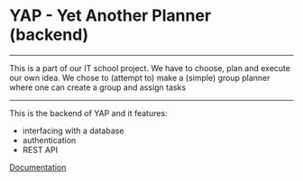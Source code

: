 # YAP - Yet Another Planner (backend)

---------------------------------------

This is a part of our IT school project. We have to choose, plan and execute our own idea. We chose to (attempt to) make
a (simple) group planner where one can create a group and assign tasks

---------------------------------------

This is the backend of YAP and it features:

- interfacing with a database
- authentication
- REST API

[Documentation](documentation/Documentation-main.md)
